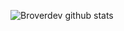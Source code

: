 ![Broverdev github stats](https://github-readme-stats.vercel.app/api?username=merubokkusu&show_icons=true&theme=dracula)
